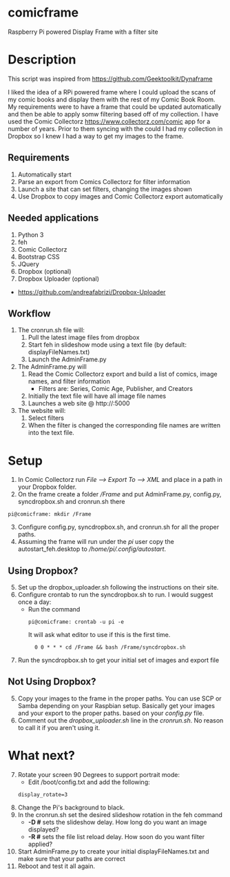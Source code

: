 # comicframe
Raspberry Pi powered Display Frame with a filter site

# Description
This script was inspired from https://github.com/Geektoolkit/Dynaframe

I liked the idea of a RPi powered frame where I could upload the scans of my comic books and display them with the rest of my Comic Book Room. My requirements were to have a frame that could be updated automatically and then be able to apply somw filtering based off of my collection. I have used the  Comic Collectorz https://www.collectorz.com/comic app for a number of years. Prior to them syncing with the could I had my collection in Dropbox so I knew I had a way to get my images to the frame.

## Requirements
1. Automatically start  
2. Parse an export from Comics Collectorz for filter information
3. Launch a site that can set filters, changing the images shown
4. Use Dropbox to copy images and Comic Collectorz export automatically

## Needed applications
1. Python 3
2. feh
3. Comic Collectorz
4. Bootstrap CSS
5. JQuery
4. Dropbox (optional)
5. Dropbox Uploader (optional)
  * https://github.com/andreafabrizi/Dropbox-Uploader

## Workflow
1. The cronrun.sh file will:
    1. Pull the latest image files from dropbox
    2. Start feh in slideshow mode using a text file (by default: displayFileNames.txt)
    3. Launch the AdminFrame.py
2. The AdminFrame.py will
    1. Read the Comic Collectorz export and build a list of comics, image names, and filter information
       * Filters are: Series, Comic Age, Publisher, and Creators
    2. Initially the text file will have all image file names
    3. Launches a web site @ http://<ipaddress>:5000
3. The website will:
    1. Select filters
    2. When the filter is changed the corresponding file names are written into the text file.

# Setup
1. In Comic Collectorz run *File --> Export To --> XML* and place in a path in your Dropbox folder.
2. On the frame create a folder */Frame* and put AdminFrame.py, config.py, syncdropbox.sh and cronrun.sh there
  ~~~
  pi@comicframe: mkdir /Frame
  ~~~
3. Configure config.py, syncdropbox.sh, and cronrun.sh for all the proper paths.
4. Assuming the frame will run under the *pi* user copy the autostart_feh.desktop to */home/pi/.config/autostart*.

## Using Dropbox?
5. Set up the dropbox_uploader.sh following the instructions on their site.
6. Configure crontab to run the syncdropbox.sh to run. I would suggest once a day:
    * Run the command 
      ~~~
      pi@comicframe: crontab -u pi -e
      ~~~
      It will ask what editor to use if this is the first time.
      ~~~
        0 0 * * * cd /Frame && bash /Frame/syncdropbox.sh
      ~~~
  7. Run the syncdropbox.sh to get your initial set of images and export file
  
## Not Using Dropbox?
5. Copy your images to the frame in the proper paths. You can use SCP or Samba depending on your Raspbian setup. Basically get your images and your export to the proper paths. based on your *config.py* file.
6. Comment out the *dropbox_uploader.sh* line in the *cronrun.sh*. No reason to call it if you aren't using it.  

# What next?
7. Rotate your screen 90 Degrees to support portrait mode:
    * Edit /boot/config.txt and add the following:
    ~~~
    display_rotate=3
    ~~~
8. Change the Pi's background to black.
9. In the cronrun.sh set the desired slideshow rotation in the feh command
    * **-D #** sets the slideshow delay. How long do you want an image displayed?
    * **-R #** sets the file list reload delay. How soon do you want filter applied?
10. Start AdminFrame.py to create your initial displayFileNames.txt and make sure that your paths are correct
11. Reboot and test it all again.



